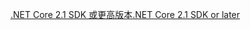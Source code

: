 [<span data-ttu-id="d9c7b-101">.NET Core 2.1 SDK 或更高版本</span><span class="sxs-lookup"><span data-stu-id="d9c7b-101">.NET Core 2.1 SDK or later</span></span>](https://dotnet.microsoft.com/download/dotnet-core)
